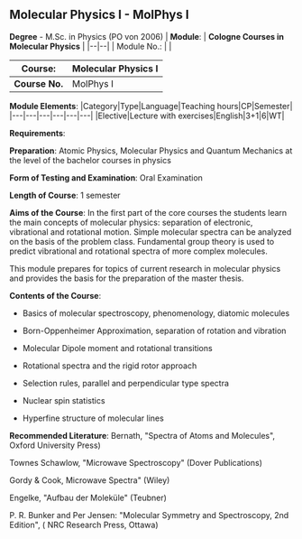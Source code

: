 ## Molecular Physics I - MolPhys I

**Degree** - M.Sc. in Physics (PO von 2006)
| **Module**: | **Cologne Courses in Molecular Physics** |
|--|--|
| Module No.: |  |

| **Course**: | Molecular Physics I |
|------|------|
| **Course No.** | MolPhys I |

**Module Elements**:
|Category|Type|Language|Teaching hours|CP|Semester|
|---|---|---|---|---|---|
|Elective|Lecture with exercises|English|3+1|6|WT|

**Requirements**:


**Preparation**:
Atomic Physics, Molecular Physics and Quantum Mechanics at the level of the bachelor courses in physics

**Form of Testing and Examination**:
Oral Examination

**Length of Course**:
1 semester

**Aims of the Course**:
In the first part of the core courses the students learn the main concepts of molecular physics: separation of electronic, vibrational and rotational motion. Simple molecular spectra can be analyzed on the basis of the problem class. Fundamental group theory is used to predict vibrational and rotational spectra of more complex molecules.



This module prepares for topics of current research in molecular physics and provides the basis for the preparation of the master thesis.

**Contents of the Course**:
- Basics of molecular spectroscopy, phenomenology, diatomic molecules

- Born-Oppenheimer Approximation, separation of rotation and vibration 

- Molecular Dipole moment and rotational transitions

- Rotational spectra and the rigid rotor approach

- Selection rules, parallel and perpendicular type spectra 

- Nuclear spin statistics 

- Hyperfine structure of molecular lines

**Recommended Literature**:
Bernath, "Spectra of Atoms and Molecules", Oxford University Press)

Townes Schawlow, "Microwave Spectroscopy" (Dover Publications)

Gordy & Cook, Microwave Spectra" (Wiley)

Engelke, "Aufbau der Moleküle" (Teubner) 

P. R. Bunker and Per Jensen: "Molecular Symmetry and Spectroscopy, 2nd Edition", ( NRC Research Press, Ottawa)


